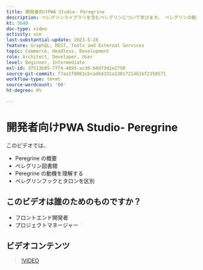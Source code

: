 ```yaml
---
title: 開発者向けPWA Studio- Peregrine
description: ペレグリンライブラリを含むペレグリンについて学びます。 ペレグリンの動機を理解する​ペレグリンのフックとタロンの違い。
kt: 5649
doc-type: video
activity: use
last-substantial-update: 2023-5-28
feature: GraphQL, REST, Tools and External Services
topic: Commerce, Headless, Development
role: Architect, Developer, User
level: Beginner, Intermediate
exl-id: 3f513b05-77f4-4695-ac36-b0d73d1e2750
source-git-commit: f7aa1f0063cbcad6d331a13817214b1bf2158571
workflow-type: tm+mt
source-wordcount: '60'
ht-degree: 0%

---
```


# 開発者向けPWA Studio- Peregrine

このビデオでは、

- Peregrine の概要
- ペレグリン図書館
- Peregrine の動機を理解する
- ペレグリンフックとタロンを区別

## このビデオは誰のためのものですか？

- フロントエンド開発者
- プロジェクトマネージャー

## ビデオコンテンツ

>[!VIDEO](https://video.tv.adobe.com/v/35720?quality=12&learn=on)
